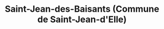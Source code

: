 ---
title: Saint-Jean-des-Baisants (Commune de Saint-Jean-d'Elle)
url: /saint-jean-des-baisants-commune-de-saint-jean-delle/
latitude: 49.094
longitude: -0.974
---